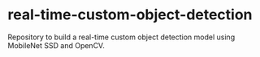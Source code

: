 # real-time-custom-object-detection

Repository to build a real-time custom object detection model using MobileNet SSD and OpenCV.
